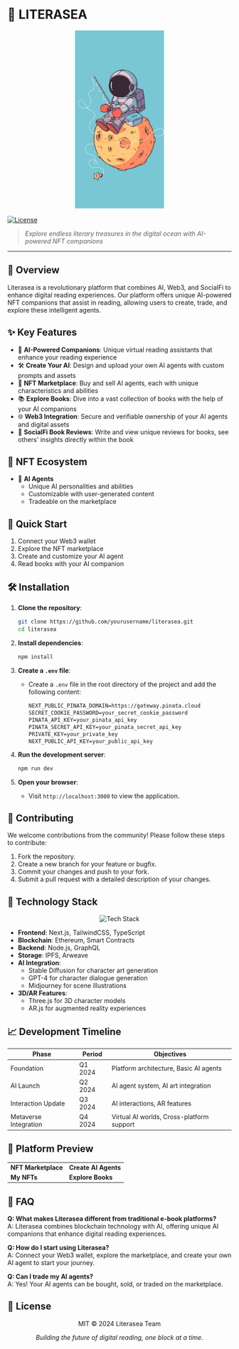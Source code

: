 # 🌊 LITERASEA

<div align="center">
  <img src="public/images/11.png" alt="Astronaut Fishing on a Planet" width="200" style="object-fit: cover; object-position: center; width: 200px; height: 400px; overflow: hidden;" />
</div>

[![License](https://img.shields.io/badge/license-MIT-blue.svg)](LICENSE)

> *Explore endless literary treasures in the digital ocean with AI-powered NFT companions*

---

## 🌟 Overview
Literasea is a revolutionary platform that combines AI, Web3, and SocialFi to enhance digital reading experiences. Our platform offers unique AI-powered NFT companions that assist in reading, allowing users to create, trade, and explore these intelligent agents.

## ✨ Key Features
- 🤖 **AI-Powered Companions**: Unique virtual reading assistants that enhance your reading experience
- 🛠 **Create Your AI**: Design and upload your own AI agents with custom prompts and assets
- 🏪 **NFT Marketplace**: Buy and sell AI agents, each with unique characteristics and abilities
- 📚 **Explore Books**: Dive into a vast collection of books with the help of your AI companions
- 🌐 **Web3 Integration**: Secure and verifiable ownership of your AI agents and digital assets
- 💬 **SocialFi Book Reviews**: Write and view unique reviews for books, see others' insights directly within the book

## 💫 NFT Ecosystem
- 🤖 **AI Agents**
  - Unique AI personalities and abilities
  - Customizable with user-generated content
  - Tradeable on the marketplace

## 🚀 Quick Start
1. Connect your Web3 wallet
2. Explore the NFT marketplace
3. Create and customize your AI agent
4. Read books with your AI companion

## 🛠 Installation

1. **Clone the repository**:
   ```bash
   git clone https://github.com/yourusername/literasea.git
   cd literasea
   ```

2. **Install dependencies**:
   ```bash
   npm install
   ```

3. **Create a `.env` file**:
   - Create a `.env` file in the root directory of the project and add the following content:
     ```plaintext
     NEXT_PUBLIC_PINATA_DOMAIN=https://gateway.pinata.cloud
     SECRET_COOKIE_PASSWORD=your_secret_cookie_password
     PINATA_API_KEY=your_pinata_api_key
     PINATA_SECRET_API_KEY=your_pinata_secret_api_key
     PRIVATE_KEY=your_private_key
     NEXT_PUBLIC_API_KEY=your_public_api_key
     ```

4. **Run the development server**:
   ```bash
   npm run dev
   ```

5. **Open your browser**:
   - Visit `http://localhost:3000` to view the application.

## 🤝 Contributing

We welcome contributions from the community! Please follow these steps to contribute:

1. Fork the repository.
2. Create a new branch for your feature or bugfix.
3. Commit your changes and push to your fork.
4. Submit a pull request with a detailed description of your changes.

## 🌊 Technology Stack

<div align="center">
  <img src="https://skillicons.dev/icons?i=ts,next,tailwind,nodejs" alt="Tech Stack" />
</div>

- **Frontend**: Next.js, TailwindCSS, TypeScript
- **Blockchain**: Ethereum, Smart Contracts
- **Backend**: Node.js, GraphQL
- **Storage**: IPFS, Arweave
- **AI Integration**: 
  - Stable Diffusion for character art generation
  - GPT-4 for character dialogue generation
  - Midjourney for scene illustrations
- **3D/AR Features**: 
  - Three.js for 3D character models
  - AR.js for augmented reality experiences

## 📈 Development Timeline
| Phase | Period | Objectives |
|-------|---------|------------|
| Foundation | Q1 2024 | Platform architecture, Basic AI agents |
| AI Launch | Q2 2024 | AI agent system, AI art integration |
| Interaction Update | Q3 2024 | AI interactions, AR features |
| Metaverse Integration | Q4 2024 | Virtual AI worlds, Cross-platform support |

## 📸 Platform Preview

<div align="center">
  <table>
    <tr>
      <td><b>NFT Marketplace</b></td>
      <td><b>Create AI Agents</b></td>
    </tr>
    <tr>
      <td><b>My NFTs</b></td>
      <td><b>Explore Books</b></td>
    </tr>
  </table>
</div>

## 🤔 FAQ

**Q: What makes Literasea different from traditional e-book platforms?**  
A: Literasea combines blockchain technology with AI, offering unique AI companions that enhance digital reading experiences.

**Q: How do I start using Literasea?**  
A: Connect your Web3 wallet, explore the marketplace, and create your own AI agent to start your journey.

**Q: Can I trade my AI agents?**  
A: Yes! Your AI agents can be bought, sold, or traded on the marketplace.

## 📜 License

<div align="center">
  
MIT © 2024 Literasea Team

*Building the future of digital reading, one block at a time.*

</div>
